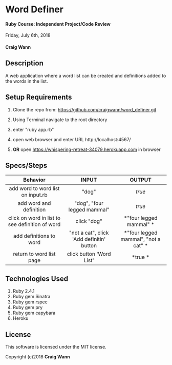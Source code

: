 # Word Definer

#### Ruby Course: Independent Project/Code Review
 Friday, July 6th, 2018

#### Craig Wann

## Description
A web application where a word list can be created and definitions added to the words in the list.

## Setup Requirements
1. Clone the repo from:  https://github.com/craigwann/word_definer.git
1. Using Terminal navigate to the root directory
1. enter "ruby app.rb"
1. open web browser and enter URL http://localhost:4567/

1. **OR** open https://whispering-retreat-34079.herokuapp.com in browser

## Specs/Steps
| Behavior	| INPUT	| OUTPUT |
| :----------:| :-----: | :-------:|
|add word to word list on input.rb | "dog" | *true* |   
|add word and definition | "dog", "four legged mammal" | *true* |
|click on word in list to see definition of word | click "dog" | *"four legged mammal" * |
|add definitions to word | "not a cat", click 'Add definitin' button | *"four legged mammal", "not a cat" * |
|return to word list page | click button 'Word List' | *true * |



## Technologies Used
1. Ruby 2.4.1
1. Ruby gem Sinatra
1. Ruby gem rspec
1. Ruby gem pry
1. Ruby gem capybara
1. Heroku

## License

This software is licensed under the MIT license.

Copyright (c)2018 **Craig Wann**
